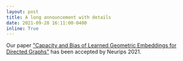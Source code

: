 ```yaml
---
layout: post
title: A long announcement with details
date: 2021-09-28 16:11:00-0400
inline: True
---
```


Our paper <a href="https://proceedings.neurips.cc/paper/2021/hash/88d25099b103efd638163ecb40a55589-Abstract.html">"Capacity and Bias of Learned Geometric Embeddings for Directed Graphs"</a> has been accepted by Neurips 2021. 

